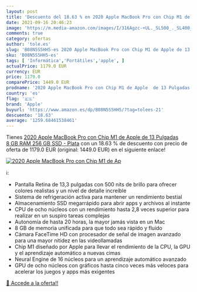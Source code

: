 ```yaml
---
layout: post
title: 'Descuento del 18.63 % en 2020 Apple MacBook Pro con Chip M1 de Ap'
date: 2021-09-16 20:46:23
image: 'https://m.media-amazon.com/images/I/316Agzc-+UL._SL500_._SL400_.jpg'
comments: true
category: ofertas
author: 'tole.es'
slug: 'B08N5S5HH5-es 2020 Apple MacBook Pro con Chip M1 de Apple de 13 Pulgadas...'
sku: 'B08N5S5HH5-es'
tags: [ 'Informática','Portátiles','apple', ]
actualPrice: 1179.0 EUR
currency: EUR
price: 1179.0
comparePrice: 1449.0 EUR
prodname: '2020 Apple MacBook Pro con Chip M1 de Apple  de 13 Pulgadas  8 GB RAM  256 GB SSD  - Plata'
country: 'es'
flag: '🇪🇸'
brand: 'Apple'
buyurl: 'https://www.amazon.es/dp/B08N5S5HH5/?tag=tolees-21'
descuento: '18.63'
average: '1259.68461538461'
---
```


Tienes [2020 Apple MacBook Pro con Chip M1 de Apple  de 13 Pulgadas  8 GB RAM  256 GB SSD  - Plata](https://www.amazon.es/dp/B08N5S5HH5/?tag=tolees-21) con un 18.63 % de descuento con precio de oferta de 1179.0 EUR (original: 1449.0 EUR) en el siguiente enlace!

[![2020 Apple MacBook Pro con Chip M1 de Ap](https://m.media-amazon.com/images/I/316Agzc-+UL._SL500_._SL400_.jpg)](https://www.amazon.es/dp/B08N5S5HH5/?tag=tolees-21)

ℹ️:

- Pantalla Retina de 13,3 pulgadas con 500 nits de brillo para ofrecer colores realistas y un nivel de detalle increíble
- Sistema de refrigeración activa para mantener un rendimiento bestial
- Almacenamiento SSD megarrápido para abrir apps y archivos al instante
- CPU de ocho núcleos con un rendimiento hasta 2,8 veces superior para realizar en un suspiro tareas complejas
- Autonomía de hasta 20 horas, la mayor jamás vista en un Mac
- 8 GB de memoria unificada para que todo sea rápido y fluido
- Cámara FaceTime HD con procesador de señal de imagen avanzado para una mayor nitidez en las videollamadas
- Chip M1 diseñado por Apple para llevar el rendimiento de la CPU, la GPU y el aprendizaje automático a nuevas cimas
- Neural Engine de 16 núcleos para un aprendizaje automático avanzado
- GPU de ocho núcleos con gráficos hasta cinco veces más veloces para acelerar los juegos y apps más exigentes

[🛒 Accede a la oferta!!](https://www.amazon.es/dp/B08N5S5HH5/?tag=tolees-21)
